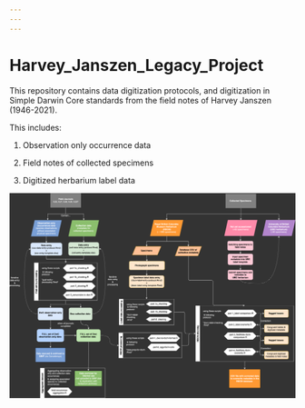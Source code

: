 ```yaml
---
---
---
```


# Harvey_Janszen_Legacy_Project

This repository contains data digitization protocols, and digitization in Simple Darwin Core standards from the field notes of Harvey Janszen (1946-2021).

This includes:

1)  Observation only occurrence data

2)  Field notes of collected specimens

3)  Digitized herbarium label data

![A path diagram of this repository for the Harvey Janszen Legacy Project](img/LDP-Internship-map.png)


